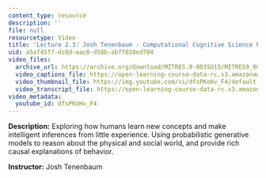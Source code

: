 ```yaml
---
content_type: resource
description: ''
file: null
resourcetype: Video
title: 'Lecture 2.3: Josh Tenenbaum - Computational Cognitive Science Part 3'
uid: a5af45f7-dc8d-aac0-d58b-abff028ed704
video_files:
  archive_url: https://archive.org/download/MITRES.9-003SU15/MITRES9_003SU15_Lecture_2-3_300k.mp4
  video_captions_file: https://open-learning-course-data-rc.s3.amazonaws.com/res-9-003-brains-minds-and-machines-summer-course-summer-2015/0271b7ccc5ad5deb9d1c6251337384d0_dfsPKoHv_F4.vtt
  video_thumbnail_file: https://img.youtube.com/vi/dfsPKoHv_F4/default.jpg
  video_transcript_file: https://open-learning-course-data-rc.s3.amazonaws.com/res-9-003-brains-minds-and-machines-summer-course-summer-2015/6ec104f11e9fc83e0deb288ed688369a_dfsPKoHv_F4.pdf
video_metadata:
  youtube_id: dfsPKoHv_F4
---
```


**Description:** Exploring how humans learn new concepts and make intelligent inferences from little experience. Using probabilistic generative models to reason about the physical and social world, and provide rich causal explanations of behavior.

**Instructor:** Josh Tenenbaum